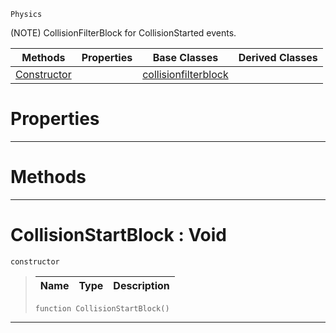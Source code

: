  `Physics`

(NOTE) CollisionFilterBlock for CollisionStarted events.

|Methods|Properties|Base Classes|Derived Classes|
|---|---|---|---|
|[ Constructor](collisionstartblock.md#collisionstartblock-void)| |[collisionfilterblock](collisionfilterblock.md)| |


 #  Properties


---  
 #  Methods


---  
 #  CollisionStartBlock : Void

 `constructor`

> 
> |Name|Type|Description|
> |---|---|---|
> ``` lang=cpp, name=Nada
> function CollisionStartBlock()
> ``` 


---  
 

 